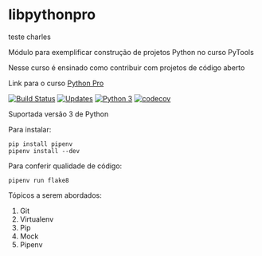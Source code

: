 # libpythonpro

teste charles

Módulo para exemplificar construção de projetos Python no curso PyTools

Nesse curso é ensinado como contribuir com projetos de código aberto

Link para o curso [Python Pro](https://www.python.pro.br/)

[![Build Status](https://travis-ci.org/pythonprobr/libpythonpro.svg?branch=master)](https://travis-ci.org/pythonprobr/libpythonpro)
[![Updates](https://pyup.io/repos/github/pythonprobr/libpythonpro/shield.svg)](https://pyup.io/repos/github/pythonprobr/libpythonpro/)
[![Python 3](https://pyup.io/repos/github/pythonprobr/libpythonpro/python-3-shield.svg)](https://pyup.io/repos/github/pythonprobr/libpythonpro/)
[![codecov](https://codecov.io/gh/pythonprobr/libpythonpro/branch/master/graph/badge.svg)](https://codecov.io/gh/pythonprobr/libpythonpro)

Suportada versão 3 de Python

Para instalar:

```console
pip install pipenv
pipenv install --dev
```

Para conferir qualidade de código:

```console
pipenv run flake8
```

Tópicos a serem abordados:
 1. Git
 2. Virtualenv
 3. Pip
 4. Mock
 5. Pipenv
 